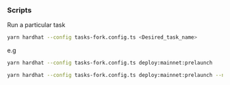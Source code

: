 ### Scripts

Run a particular task

```sh
yarn hardhat --config tasks-fork.config.ts <Desired_task_name>
```

e.g

```sh
yarn hardhat --config tasks-fork.config.ts deploy:mainnet:prelaunch
```

```sh
yarn hardhat --config tasks-fork.config.ts deploy:mainnet:prelaunch --network localhost
```
